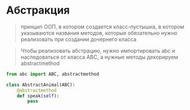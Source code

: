 # Абстракция
> принцип ООП, в котором создается класс-пустышка, в котором указываются названия методов, которые обязательно нужно реализовать при создании дочернего класса

> Чтобы реализовать абстрацию, нужно импортировать abc и наследоваться от класса ABC, а нужные методы декорируем abstractmethod

```py
from abc import ABC, abstractmethod

class AbstractAnimal(ABC):
    @abstractmethod
    def speak(self):
        pass
```